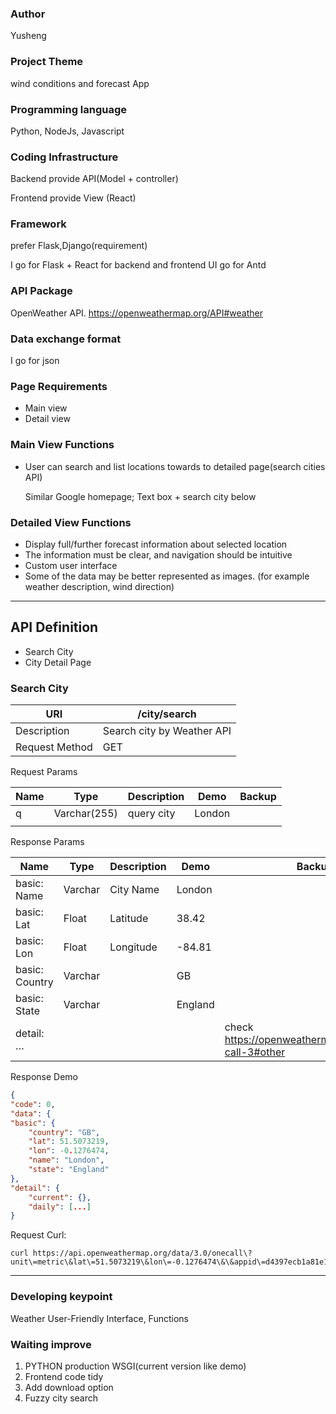 ### Author

Yusheng

### Project Theme

wind conditions and forecast App

### Programming language

Python, NodeJs, Javascript

### Coding Infrastructure

Backend provide API(Model + controller)

Frontend provide View (React)

### Framework

prefer Flask,Django(requirement)

I go for Flask + React for backend and frontend
UI go for Antd 

### API Package

OpenWeather API. https://openweathermap.org/API#weather

### Data exchange format

I go for json

### Page Requirements

- Main view
- Detail view

### Main View Functions

- User can search and list locations towards to detailed page(search cities API)
    
    Similar Google homepage; Text box + search city below
    

### Detailed View Functions

- Display full/further forecast information about selected location
- The information must be clear, and navigation should be intuitive
- Custom user interface
- Some of the data may be better represented as images. (for example weather description, wind direction)

---

## API Definition

- Search City
- City Detail Page

### Search City

| URI | /city/search |
| --- | --- |
| Description | Search city by Weather API |
| Request Method | GET |

Request Params

| Name | Type | Description | Demo | Backup |
| --- | --- | --- | --- | --- |
| q | Varchar(255) | query city | London |  |
|  |  |  |  |  |

Response Params

| Name | Type | Description | Demo | Backup |
| --- | --- | --- | --- | --- |
| basic: Name | Varchar | City Name | London |  |
| basic: Lat | Float | Latitude | 38.42 |  |
| basic: Lon | Float | Longitude | -84.81 |  |
| basic: Country | Varchar |  | GB |  |
| basic: State | Varchar |  | England |  |
| detail: … |  |  |  | check https://openweathermap.org/api/one-call-3#other |

Response Demo

```json
{
"code": 0,
"data": {
"basic": {
	"country": "GB",
	"lat": 51.5073219,
	"lon": -0.1276474,
	"name": "London",
	"state": "England"
},
"detail": {
	"current": {},
	"daily": [...]
}
```

Request Curl:

```
curl https://api.openweathermap.org/data/3.0/onecall\?unit\=metric\&lat\=51.5073219\&lon\=-0.1276474\&\&appid\=d4397ecb1a81e1ca1c4d5b9ef1882ff3
```

---

### Developing keypoint

Weather User-Friendly Interface, Functions

### Waiting improve

1. PYTHON production WSGI(current version like demo)
2. Frontend code tidy
3. Add download option
4. Fuzzy city search
